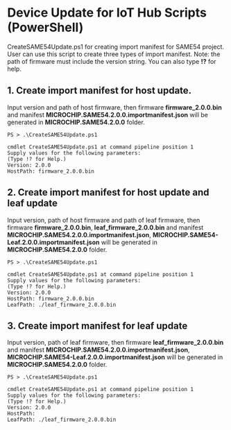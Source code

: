 # Device Update for IoT Hub Scripts (PowerShell)

CreateSAME54Update.ps1 for creating import manifest for SAME54 project. User can use this script to create three types of import manifest. Note: the path of firmware must include the version string. You can also type **!?** for help. 

## 1. Create import manifest for host update.
Input version and path of host firmware, then firmware **firmware_2.0.0.bin** and manifest **MICROCHIP.SAME54.2.0.0.importmanifest.json** will be generated in **MICROCHIP.SAME54.2.0.0** folder.
```
PS > .\CreateSAME54Update.ps1

cmdlet CreateSAME54Update.ps1 at command pipeline position 1
Supply values for the following parameters:
(Type !? for Help.)
Version: 2.0.0
HostPath: firmware_2.0.0.bin
```

## 2. Create import manifest for host update and leaf update
Input version, path of host firmware and path of leaf firmware, then firmware **firmware_2.0.0.bin**, **leaf_firmware_2.0.0.bin** and manifest **MICROCHIP.SAME54.2.0.0.importmanifest.json**, **MICROCHIP.SAME54-Leaf.2.0.0.importmanifest.json** will be generated in **MICROCHIP.SAME54.2.0.0** folder.
```
PS > .\CreateSAME54Update.ps1

cmdlet CreateSAME54Update.ps1 at command pipeline position 1
Supply values for the following parameters:
(Type !? for Help.)
Version: 2.0.0
HostPath: firmware_2.0.0.bin
LeafPath: ./leaf_firmware_2.0.0.bin
```

## 3. Create import manifest for leaf update
Input version, path of leaf firmware, then firmware **leaf_firmware_2.0.0.bin** and manifest **MICROCHIP.SAME54.2.0.0.importmanifest.json**, **MICROCHIP.SAME54-Leaf.2.0.0.importmanifest.json** will be generated in **MICROCHIP.SAME54.2.0.0** folder.
```
PS > .\CreateSAME54Update.ps1

cmdlet CreateSAME54Update.ps1 at command pipeline position 1
Supply values for the following parameters:
(Type !? for Help.)
Version: 2.0.0
HostPath:
LeafPath: ./leaf_firmware_2.0.0.bin
```
